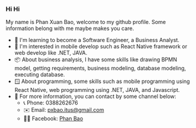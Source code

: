 ### __Hi Hi__
My name is Phan Xuan Bao, welcome to my github profile. Some information belong with me maybe makes you care.
- 📗 I'm learning to become a Software Engineer, a Business Analyst.
- 🧩 I'm interested in mobile develop such as React Native framework or web develop like .NET, JAVA.
- 📦 About business analysis, I have some skills  like drawing BPMN model, getting requirements, business modeling, database modeling, executing database.
- 🪟 About programming, some skills such as mobile programming using React Native, web programming using .NET, JAVA, and Javascript.
- 🤙 For more information, you can contact by some channel below:
     - 📞 Phone: 0388262676
     - ✉️ Email: pxbao.itus@gmail.com
     - 🙎‍♂️ Facebook: [Phan Bao](https://facebook.com/pxbao.cake)





